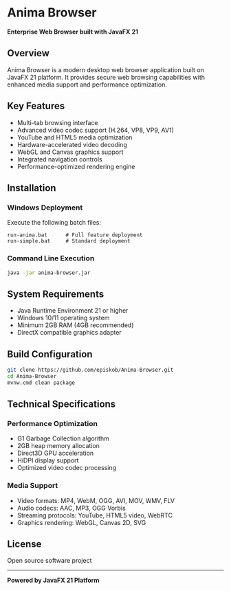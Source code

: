 # Anima Browser
**Enterprise Web Browser built with JavaFX 21**

## Overview
Anima Browser is a modern desktop web browser application built on JavaFX 21 platform. It provides secure web browsing capabilities with enhanced media support and performance optimization.

## Key Features
- Multi-tab browsing interface
- Advanced video codec support (H.264, VP8, VP9, AV1)
- YouTube and HTML5 media optimization
- Hardware-accelerated video decoding
- WebGL and Canvas graphics support
- Integrated navigation controls
- Performance-optimized rendering engine

## Installation

### Windows Deployment
Execute the following batch files:
```
run-anima.bat      # Full feature deployment
run-simple.bat     # Standard deployment
```

### Command Line Execution
```bash
java -jar anima-browser.jar
```

## System Requirements
- Java Runtime Environment 21 or higher
- Windows 10/11 operating system
- Minimum 2GB RAM (4GB recommended)
- DirectX compatible graphics adapter

## Build Configuration
```bash
git clone https://github.com/episkob/Anima-Browser.git
cd Anima-Browser
mvnw.cmd clean package
```

## Technical Specifications

### Performance Optimization
- G1 Garbage Collection algorithm
- 2GB heap memory allocation
- Direct3D GPU acceleration
- HiDPI display support
- Optimized video codec processing

### Media Support
- Video formats: MP4, WebM, OGG, AVI, MOV, WMV, FLV
- Audio codecs: AAC, MP3, OGG Vorbis
- Streaming protocols: YouTube, HTML5 video, WebRTC
- Graphics rendering: WebGL, Canvas 2D, SVG

## License
Open source software project

---
**Powered by JavaFX 21 Platform**